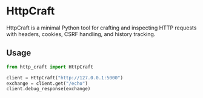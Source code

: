 # HttpCraft

HttpCraft is a minimal Python tool for crafting and inspecting HTTP requests with headers, cookies, CSRF handling, and history tracking.

## Usage

```python
from http_craft import HttpCraft

client = HttpCraft("http://127.0.0.1:5000")
exchange = client.get("/echo")
client.debug_response(exchange)
